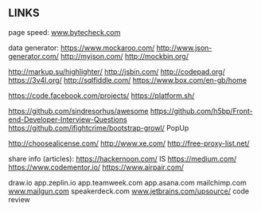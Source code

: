 LINKS
-

page speed:
    www.bytecheck.com

data generator:
    https://www.mockaroo.com/
    http://www.json-generator.com/
http://myjson.com/
http://mockbin.org/

http://markup.su/highlighter/
http://jsbin.com/
http://codepad.org/
https://3v4l.org/
http://sqlfiddle.com/
https://www.box.com/en-gb/home

https://code.facebook.com/projects/
https://platform.sh/

https://github.com/sindresorhus/awesome
https://github.com/h5bp/Front-end-Developer-Interview-Questions
https://github.com/ifightcrime/bootstrap-growl/ PopUp

http://choosealicense.com/
http://www.xe.com/
http://free-proxy-list.net/

share info (articles):
    https://hackernoon.com/ IS https://medium.com/
    https://www.codementor.io/
    https://www.airpair.com/

draw.io
app.zeplin.io
app.teamweek.com
app.asana.com
mailchimp.com
www.mailgun.com
speakerdeck.com
www.jetbrains.com/upsource/ code review
